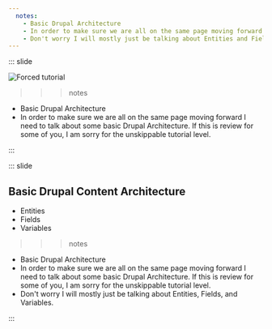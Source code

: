 ```yaml
---
  notes:
    - Basic Drupal Architecture
    - In order to make sure we are all on the same page moving forward I need to talk about some basic Drupal Architecture. If this is review for some of you, I am sorry for the unskippable tutorial level.
    - Don't worry I will mostly just be talking about Entities and Fields.
---
```


::: slide

![Forced tutorial](http://static.tvtropes.org/pmwiki/pub/images/forcedtutorial_1678.png)

>>> notes
  - Basic Drupal Architecture
  - In order to make sure we are all on the same page moving forward I need to talk about some basic Drupal Architecture. If this is review for some of you, I am sorry for the unskippable tutorial level.

>>>

:::

::: slide

## Basic Drupal Content Architecture

 - Entities
 - Fields
 - Variables

>>> notes
  - Basic Drupal Architecture
  - In order to make sure we are all on the same page moving forward I need to talk about some basic Drupal Architecture. If this is review for some of you, I am sorry for the unskippable tutorial level.
  - Don't worry I will mostly just be talking about Entities, Fields, and Variables.
>>>

:::
